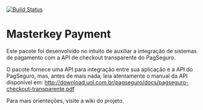 [![Build Status](https://travis-ci.org/MasterkeyInformatica/Payment.svg?branch=master)](https://travis-ci.org/MasterkeyInformatica/Payment)

Masterkey Payment
========================

Este pacote foi desenvolvido no intuito de auxiliar a integração de sistemas de pagamento com a API de checkout transparente do PagSeguro.

O pacote fornece uma API para integração entre sua aplicação e a API do PagSeguro, mas, antes de mais nada, leia atentamente o manual da API disponível em: http://download.uol.com.br/pagseguro/docs/pagseguro-checkout-transparente.pdf

Para mais orienteções, visite a wiki do projeto.

